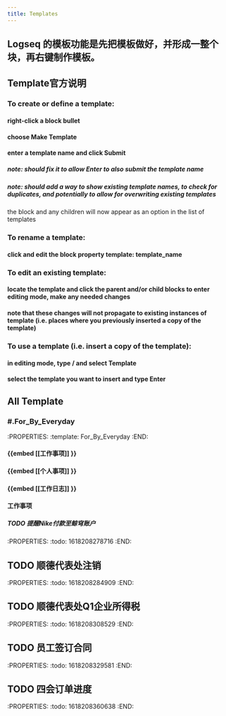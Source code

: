 ```yaml
---
title: Templates
---
```


## Logseq 的模板功能是先把模板做好，并形成一整个块，再右键制作模板。
## Template官方说明
### To create or define a template:
#### right-click a block bullet
#### choose Make Template
#### enter a template name and click Submit
##### note: should fix it to allow Enter to also submit the template name
##### note: should add a way to show existing template names, to check for duplicates, and potentially to allow for overwriting existing templates
the block and any children will now appear as an option in the list of templates
### To rename a template:
#### click and edit the block property template: template_name
### To edit an existing template:
#### locate the template and click the parent and/or child blocks to enter editing mode, make any needed changes
#### note that these changes will not propagate to existing instances of template (i.e. places where you previously inserted a copy of the template)
### To use a template (i.e. insert a copy of the template):
#### in editing mode, type / and select Template
#### select the template you want to insert and type Enter
## All Template
### #.For_By_Everyday
:PROPERTIES:
:template: For_By_Everyday
:END:
#### {{embed [[工作事项]] }}
#### {{embed [[个人事项]] }}
#### {{embed [[工作日志]] }}
#### **工作事项**
##### TODO 提醒Nike付款至鲸穹账户
:PROPERTIES:
:todo: 1618208278716
:END:
## TODO 顺德代表处注销
:PROPERTIES:
:todo: 1618208284909
:END:
## TODO 顺德代表处Q1企业所得税
:PROPERTIES:
:todo: 1618208308529
:END:
## TODO 员工签订合同
:PROPERTIES:
:todo: 1618208329581
:END:
## TODO 四会订单进度
:PROPERTIES:
:todo: 1618208360638
:END:
